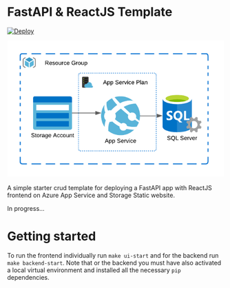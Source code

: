# FastAPI & ReactJS Template

[![Deploy](https://github.com/LucasCarioca/spring-react-azure-app-service/actions/workflows/deploy.yml/badge.svg)](https://github.com/LucasCarioca/spring-react-azure-app-service/actions/workflows/deploy.yml)

<img src="./assets/design.png" style="background-color:white;"/>

A simple starter crud template for deploying a FastAPI app with ReactJS frontend on Azure App Service and Storage Static website.

In progress... 

# Getting started

To run the frontend individually run `make ui-start` and for the backend run `make backend-start`. Note that or the backend you must have also activated a local virtual environment and installed all the necessary `pip` dependencies.

